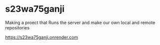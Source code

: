 # s23wa75ganji
Making a proect that Runs the server and make our own local and remote repositories

https://s23wa75ganji.onrender.com

